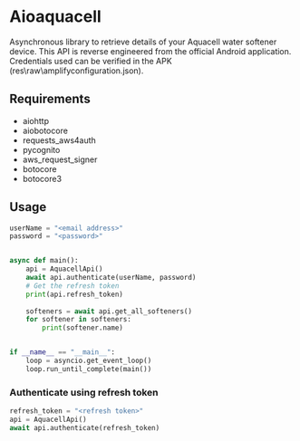 # Aioaquacell

Asynchronous library to retrieve details of your Aquacell water softener device.
This API is reverse engineered from the official Android application.
Credentials used can be verified in the APK (res\raw\amplifyconfiguration.json).

## Requirements

- aiohttp
- aiobotocore
- requests_aws4auth
- pycognito
- aws_request_signer
- botocore
- botocore3

## Usage

```python
userName = "<email address>"
password = "<password>"


async def main():
    api = AquacellApi()
    await api.authenticate(userName, password)
    # Get the refresh token
    print(api.refresh_token)
    
    softeners = await api.get_all_softeners()
    for softener in softeners:
        print(softener.name)


if __name__ == "__main__":
    loop = asyncio.get_event_loop()
    loop.run_until_complete(main())
```
### Authenticate using refresh token
```python
refresh_token = "<refresh token>"
api = AquacellApi()
await api.authenticate(refresh_token)
```
